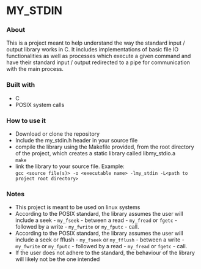 # MY_STDIN  
  
### About  
This is a project meant to help understand the way the standard input / output library works in C. It includes implementations of basic file IO functionalities as well as processes which execute a given command and have their standard input / output redirected to a pipe for communication with the main process.  
  
### Built with
* C
* POSIX system calls
  
### How to use it  
* Download or clone the repository
* Include the my_stdin.h header in your source file
* compile the library using the Makefile provided, from the root directory of the project, which creates a static library called libmy_stdio.a  
`make`
* link the library to your source file. Example:  
`gcc <source file(s)> -o <executable name> -lmy_stdin -L<path to project root directory>`

### Notes
* This project is meant to be used on linux systems
* According to the POSIX standard, the library assumes the user will include a seek - `my_fseek` - between a read - `my_fread` or `fgetc` - followed by a write - `my_fwrite` or `my_fputc` - call.
* According to the POSIX standard, the library assumes the user will include a seek or fflush - `my_fseek` or `my_fflush` - between a write - `my_fwrite` or `my_fputc` - followed by a read - `my_fread` or `fgetc` - call.
* If the user does not adhere to the standard, the behaviour of the library will likely not be the one intended
